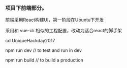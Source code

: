 ### 项目下前端部分。

前端采用React构建UI，第一阶段在Ubuntu下开发

采用和 vue-cli 相似的工程配置，改动为适合react的脚手架

cd UniqueHackday2017

npm run dev // to test and run in dev

npm run build // to build a production
